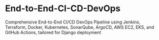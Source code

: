 # End-to-End-CI-CD-DevOps
Comprehensive End-to-End CI/CD DevOps Pipeline using Jenkins, Terraform, Docker, Kubernetes, SonarQube, ArgoCD, AWS EC2, EKS, and GitHub Actions, tailored for Django deployment
